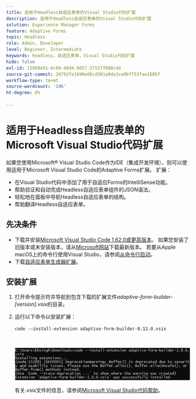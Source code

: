 ```yaml
---
title: 适用于Headless自适应表单的Visual Studio代码扩展
description: 适用于Headless自适应表单的Visual Studio代码扩展
solution: Experience Manager Forms
feature: Adaptive Forms
topic: Headless
role: Admin, Developer
level: Beginner, Intermediate
keywords: headless，自适应表单，Visual Studio代码扩展
hide: false
exl-id: 11960e91-6c09-48d4-9d57-37537f808cd4
source-git-commit: 28792fe1690e68cd301a0de2ce8bff53fae1605f
workflow-type: tm+mt
source-wordcount: '196'
ht-degree: 0%

---
```


# 适用于Headless自适应表单的Microsoft Visual Studio代码扩展

如果您使用Microsoft® Visual Studio Code作为IDE（集成开发环境），则可以使用适用于Microsoft Visual Studio Code的Adaptive Forms扩展。 扩展：

* 在Visual Studio代码中添加了用于自适应Forms的IntelliSense功能。
* 帮助验证和自动完成Headless自适应表单组件的JSON语法。
* 轻松地在面板中导航Headless自适应表单的结构。
* 帮助翻译Headless自适应表单。

<!-- 

The extension o easily navigate the structure 

Adobe provides an extension for Microsoft&reg; Visual Studio Code to make it easier for you to navigate structure and develop Headless adaptive forms in Visual Studio Code. The extension adds Adaptive Forms related IntelliSense capabilities and helps auto-complete Headless adaptive forms JSON syntax. It also adds a panel, titled Forms Tree, to help navigate structure of Headless adaptive form. 

-->

## 先决条件

* 下载并安装[Microsoft Visual Studio Code 1.62.0或更高版本](https://code.visualstudio.com/docs/supporting/FAQ#_how-do-i-find-the-version)。 如果您安装了旧版本或未安装版本，请从[Microsoft网站](https://code.visualstudio.com/docs/setup/setup-overview)下载最新版本。 若要从Apple macOS上的命令行使用Visual Studio，请参阅[从命令行启动](https://code.visualstudio.com/docs/setup/mac#_launching-from-the-command-line)。
* 下载[自适应表单生成器扩展](/help/assets/adaptive-form-builder-0.12.0.vsix)。

## 安装扩展

1. 打开命令提示符并导航到包含下载的扩展文件&#x200B;*adaptive-form-builder-[version].vsix*&#x200B;的目录。

1. 运行以下命令以安装扩展：

   `code -–install-extension adaptive-form-builder-0.12.0.vsix`

   <br>

   ![正在安装扩展](/help/assets/install-extension.png)


   有关.vsix文件的信息，请参阅[Microsoft Visual Studio代码帮助](https://code.visualstudio.com/docs/configure/extensions/extension-marketplace#_install-from-a-vsix)。
